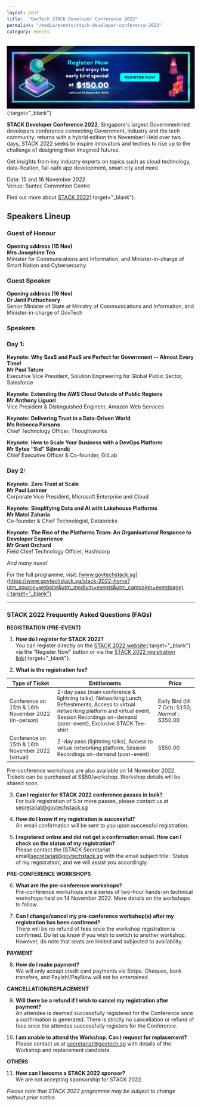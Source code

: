 ```yaml
---
layout: post
title:  "GovTech STACK Developer Conference 2022"
permalink: "/media/events/stack-developer-conference-2022"
category: events
---
```


[![GovTech STACK 2022 Early Bird](/images/media/events/STACK2022-EarlyBird.jpg)](https://www.govtechstack.sg/stack-2022-home?utm_source=website&utm_medium=events&utm_campaign=eventpage){:target="_blank"}
 
**STACK Developer Conference 2022**, Singapore's largest Government-led developers conference connecting Government, industry and the tech community, returns with a hybrid edition this November! Held over two days, STACK 2022 seeks to inspire innovators and techies to rise up to the challenge of designing their imagined futures.

Get insights from key industry experts on topics such as cloud technology, data-fication, fail-safe app development, smart city and more.

Date: 15 and 16 November 2022
<br>Venue: Suntec Convention Centre

Find out more about [STACK 2022](https://www.govtechstack.sg/stack-2022-home?utm_source=website&utm_medium=events&utm_campaign=eventpage){:target="_blank"}.


## Speakers Lineup


### Guest of Honour


**Opening address (15 Nov)**
<br>**Mrs Josephine Teo**
<br>Minister for Communications and Information, and Minister-in-charge of Smart Nation and Cybersecurity


### Guest Speaker


**Opening address (16 Nov)**
<br>**Dr Janil Puthucheary**
<br>Senior Minister of State at Ministry of Communications and Information, and Minister-in-charge of GovTech


### Speakers


### Day 1:


**Keynote: Why SaaS and PaaS are Perfect for Government -- Almost Every Time!**
<br>**Mr Paul Tatum** 
<br>Executive Vice President, Solution Engineering for Global Public Sector, Salesforce


**Keynote: Extending the AWS Cloud Outside of Public Regions**
<br>**Mr Anthony Liguori** 
<br>Vice President & Distinguished Engineer, Amazon Web Services


**Keynote: Delivering Trust in a Data-Driven World**
<br>**Ms Rebecca Parsons** 
<br>Chief Technology Officer, Thoughtworks


**Keynote: How to Scale Your Business with a DevOps Platform**
<br>**Mr Sytse “Sid” Sijbrandij** 
<br>Chief Executive Officer & Co-founder, GitLab


### Day 2:


**Keynote: Zero Trust at Scale**
<br>**Mr Paul Lorimer** 
<br>Corporate Vice President, Microsoft Enterprise and Cloud


**Keynote: Simplifying Data and AI with Lakehouse Platforms**
<br>**Mr Matei Zaharia** 
<br>Co-founder & Chief Technologist, Databricks


**Keynote: The Rise of the Platforms Team: An Organisational Response to Developer Experience**
<br>**Mr Grant Orchard** 
<br>Field Chief Technology Officer, Hashicorp


*And many more!*


For the full programme, visit: [www.govtechstack.sg](https://www.govtechstack.sg/stack-2022-home?utm_source=website&utm_medium=events&utm_campaign=eventpage){:target="_blank"}


---  

### STACK 2022 Frequently Asked Questions (FAQs)

**REGISTRATION (PRE-EVENT)**

1) **How do I register for STACK 2022?**
<br>You can register directly on the [STACK 2022 website](https://www.govtechstack.sg/stack-2022-home){:target="_blank"} via the “Register Now” button or via the [STACK 2022 registration link](https://www.gevme.com/STACK-2022-Developers-Conference){:target="_blank"}.

2) **What is the registration fee?**

| Type of Ticket      | Entitlements | Price |
| ----------- | ----------- | ----------- |
| Conference on 15th & 16th November 2022 (in-person)  | 2-day pass (main conference & lightning talks), Networking Lunch, Refreshments, Access to virtual networking platform and virtual event, Session Recordings on-demand (post-event), Exclusive STACK Tee-shirt | Early Bird (till 7 Oct): S$150, Normal: S$350.00 |
| Conference on 15th & 16th November 2022 (virtual)  | 2-day pass (lightning talks), Access to virtual networking platform, Session Recordings on-demand (post-event) | S$50.00 |

Pre-conference workshops are also available on 14 November 2022. Tickets can be purchased at S$50/workshop. Workshop details will be shared soon.

3) **Can I register for STACK 2022 conference passes in bulk?**
<br>For bulk registration of 5 or more passes, please contact us at <secretariat@govtechstack.sg>

4) **How do I know if my registration is successful?**
<br>An email confirmation will be sent to you upon successful registration.

5) **I registered online and did not get a confirmation email. How can I check on the status of my registration?**
<br>Please contact the [STACK Secretariat email]<secretariat@govtechstack.sg> with the email subject title: ‘Status of my registration’, and we will assist you accordingly.

**PRE-CONFERENCE WORKSHOPS**

6) **What are the pre-conference workshops?**
<br>Pre-conference workshops are a series of two-hour hands-on technical workshops held on 14 November 2022. More details on the workshops to follow.

7) **Can I change/cancel my pre-conference workshop(s) after my registration has been confirmed?**
<br>There will be no refund of fees once the workshop registration is confirmed. Do let us know if you wish to switch to another workshop. However, do note that seats are limited and subjected to availability.

**PAYMENT**

8)	**How do I make payment?**
<br>We will only accept credit card payments via Stripe. Cheques, bank transfers, and Paylah!/PayNow will not be entertained.

**CANCELLATION/REPLACEMENT**

9)	**Will there be a refund if I wish to cancel my registration after payment?**
<br>An attendee is deemed successfully registered for the Conference once a confirmation is generated. There is strictly no cancellation or refund of fees once the attendee successfully registers for the Conference.

10)	**I am unable to attend the Workshop. Can I request for replacement?**
<br>Please contact us at <secretariat@govtech.sg> with details of the Workshop and replacement candidate.

**OTHERS**

11)	**How can I become a STACK 2022 sponsor?**
<br>We are not accepting sponsorship for STACK 2022.


*Please note that STACK 2022 programme may be subject to change without prior notice.*














